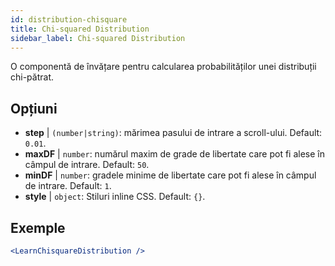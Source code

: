 ```yaml
---
id: distribution-chisquare
title: Chi-squared Distribution
sidebar_label: Chi-squared Distribution
---
```


O componentă de învățare pentru calcularea probabilităților unei distribuții chi-pătrat.

## Opțiuni

* __step__ | `(number|string)`: mărimea pasului de intrare a scroll-ului. Default: `0.01`.
* __maxDF__ | `number`: numărul maxim de grade de libertate care pot fi alese în câmpul de intrare. Default: `50`.
* __minDF__ | `number`: gradele minime de libertate care pot fi alese în câmpul de intrare. Default: `1`.
* __style__ | `object`: Stiluri inline CSS. Default: `{}`.


## Exemple

```jsx live
<LearnChisquareDistribution />
```

